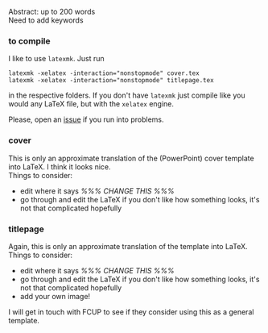 Abstract: up to 200 words  
Need to add keywords


### to compile

I like to use `latexmk`. Just run

    latexmk -xelatex -interaction="nonstopmode" cover.tex
    latexmk -xelatex -interaction="nonstopmode" titlepage.tex

in the respective folders.
If you don't have `latexmk` just compile like you would any LaTeX file, but with the `xelatex` engine.

Please, open an [issue](https://github.com/j-faria/fcupPhD/issues) if you run into problems.


### cover

This is only an approximate translation of the (PowerPoint) cover template into LaTeX. I think it looks nice.  
Things to consider:

   - edit where it says *%%% CHANGE THIS %%%*
   - go through and edit the LaTeX if you don't like how something looks, it's not that complicated hopefully


### titlepage

Again, this is only an approximate translation of the template into LaTeX. 
Things to consider:

   - edit where it says *%%% CHANGE THIS %%%*
   - go through and edit the LaTeX if you don't like how something looks, it's not that complicated hopefully
   - add your own image!




I will get in touch with FCUP to see if they consider using this as a general template.
